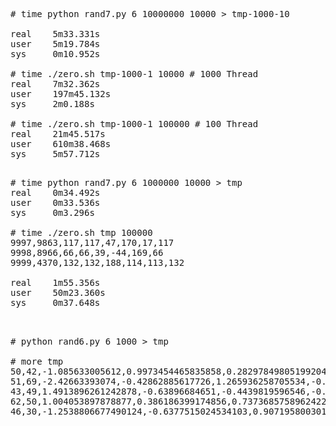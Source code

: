 <pre>

# time python rand7.py 6 10000000 10000 > tmp-1000-10

real    5m33.331s
user    5m19.784s
sys     0m10.952s

# time ./zero.sh tmp-1000-1 10000 # 1000 Thread
real    7m32.362s
user    197m45.132s
sys     2m0.188s

# time ./zero.sh tmp-1000-1 100000 # 100 Thread
real    21m45.517s
user    610m38.468s
sys     5m57.712s

</pre>


<pre>
# time python rand7.py 6 1000000 10000 > tmp
real    0m34.492s
user    0m33.536s
sys     0m3.296s

# time ./zero.sh tmp 100000
9997,9863,117,117,47,170,17,117
9998,8966,66,66,39,-44,169,66
9999,4370,132,132,188,114,113,132

real    1m55.356s
user    50m23.360s
sys     0m37.648s

</pre>

<pre>

# python rand6.py 6 1000 > tmp

# more tmp
50,42,-1.085633005612,0.9973454465835858,0.28297849805199204,-1.506294713918092,-0.5786002519685364,1.651437097151
51,69,-2.42663393074,-0.42862885617726,1.265936258705534,-0.8667404022651017,-0.6788861516220543,-0.09470896889112
43,49,1.4913896261242878,-0.63896684651,-0.4439819596546,-0.43435127561851733,2.2059300827254558,2.18678 889737867
62,50,1.004053897878877,0.386186399174856,0.7373685758962422,1.490732028150799,-0.9358338684023914,1.175 290441034
46,30,-1.2538806677490124,-0.6377515024534103,0.9071958003012,-1.42860225969,-0.140068886661,-0.8617548958596855

</pre>
